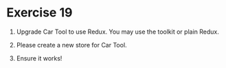 # Exercise 19

1. Upgrade Car Tool to use Redux. You may use the toolkit or plain Redux.

2. Please create a new store for Car Tool.

3. Ensure it works!